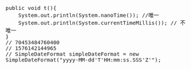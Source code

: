 <span  style="font-family: Simsun,serif; font-size: 17px; ">

~~~
public void t(){
    System.out.println(System.nanoTime()); //唯一
    System.out.println(System.currentTimeMillis()); // 不唯一
}
// 70453484760400
// 1576142144965
// SimpleDateFormat simpleDateFormat = new SimpleDateFormat("yyyy-MM-dd'T'HH:mm:ss.SSS'Z'");
~~~



</span>